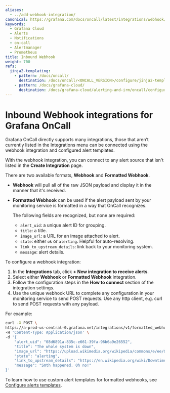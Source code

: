 ```yaml
---
aliases:
  - ../add-webhook-integration/
canonical: https://grafana.com/docs/oncall/latest/integrations/webhook/
keywords:
  - Grafana Cloud
  - Alerts
  - Notifications
  - on-call
  - Alertmanager
  - Prometheus
title: Inbound Webhook
weight: 700
refs:
  jinja2-templating:
    - pattern: /docs/oncall/
      destination: /docs/oncall/<ONCALL_VERSION>/configure/jinja2-templating/
    - pattern: /docs/grafana-cloud/
      destination: /docs/grafana-cloud/alerting-and-irm/oncall/configure/jinja2-templating/
---
```


# Inbound Webhook integrations for Grafana OnCall

Grafana OnCall directly supports many integrations, those that aren’t currently listed in the Integrations menu can be
connected using the webhook integration and configured alert templates.

With the webhook integration, you can connect to any alert source that isn't listed in the **Create Integration** page.

There are two available formats, **Webhook** and **Formatted Webhook**.

- **Webhook** will pull all of the raw JSON payload and display it in the manner that it's received.
- **Formatted Webhook** can be used if the alert payload sent by your monitoring service is formatted in a way that
  OnCall recognizes.

  The following fields are recognized, but none are required:

  - `alert_uid`: a unique alert ID for grouping.
  - `title`: a title.
  - `image_url`: a URL for an image attached to alert.
  - `state`: either `ok` or `alerting`. Helpful for auto-resolving.
  - `link_to_upstream_details`: link back to your monitoring system.
  - `message`: alert details.

To configure a webhook integration:

1. In the **Integrations** tab, click **+ New integration to receive alerts**.
2. Select either **Webhook** or **Formatted Webhook** integration.
3. Follow the configuration steps in the **How to connect** section of the integration settings.
4. Use the unique webhook URL to complete any configuration in your monitoring service to send POST requests. Use any
   http client, e.g. curl to send POST requests with any payload.

For example:

```bash
curl -X POST \
https://a-prod-us-central-0.grafana.net/integrations/v1/formatted_webhook/m12xmIjOcgwH74UF8CN4dk0Dh/ \
-H 'Content-Type: Application/json' \
-d '{
    "alert_uid": "08d6891a-835c-e661-39fa-96b6a9e26552",
    "title": "The whole system is down",
    "image_url": "https://upload.wikimedia.org/wikipedia/commons/e/ee/Grumpy_Cat_by_Gage_Skidmore.jpg",
    "state": "alerting",
    "link_to_upstream_details": "https://en.wikipedia.org/wiki/Downtime",
    "message": "Smth happened. Oh no!"
}'
```

To learn how to use custom alert templates for formatted webhooks, see
[Configure alerts templates](ref:jinja2-templating).
